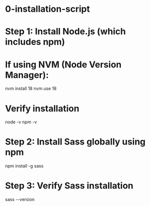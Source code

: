 # 0-installation-script

# Step 1: Install Node.js (which includes npm)
# If using NVM (Node Version Manager):
nvm install 18
nvm use 18

# Verify installation
node -v
npm -v

# Step 2: Install Sass globally using npm
npm install -g sass

# Step 3: Verify Sass installation
sass --version
